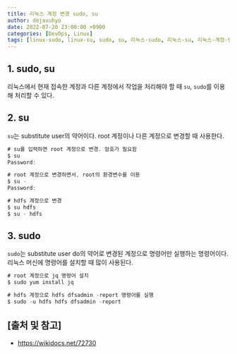 ```yaml
---
title: 리눅스 계정 변경 sudo, su
author: dejavuhyo
date: 2022-07-20 23:00:00 +0900
categories: [DevOps, Linux]
tags: [linux-sudo, linux-su, sudo, su, 리눅스-sudo, 리눅스-su, 리눅스-계정-변경]
---
```


## 1. sudo, su
리눅스에서 현재 접속한 계정과 다른 계정에서 작업을 처리해야 할 때 `su`, `sudo`를 이용해 처리할 수 있다.

## 2. su
`su`는 substitute user의 약어이다. root 계정이나 다른 계정으로 변경할 때 사용한다.

```java
# su를 입력하면 root 계정으로 변경. 암호가 필요함
$ su
Password:

# root 계정으로 변경하면서, root의 환경변수를 이용
$ su -
Password:

# hdfs 계정으로 변경
$ su hdfs
$ su - hdfs
```

## 3. sudo
`sudo`는 substitute user do의 약어로 변경된 계정으로 명령어만 실행하는 명령어이다. 리눅스 머신에 명령어를 설치할 때 많이 사용된다.

```java
# root 계정으로 jq 명령어 설치
$ sudo yum install jq

# hdfs 계정으로 hdfs dfsadmin -report 명령어를 실행
$ sudo -u hdfs hdfs dfsadmin -report
```

## [출처 및 참고]
* <https://wikidocs.net/72730>

